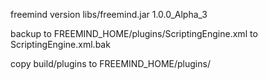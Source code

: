 freemind version libs/freemind.jar
	1.0.0_Alpha_3


backup to
	FREEMIND_HOME/plugins/ScriptingEngine.xml to ScriptingEngine.xml.bak

copy 
	build/plugins 
		to
	FREEMIND_HOME/plugins/

